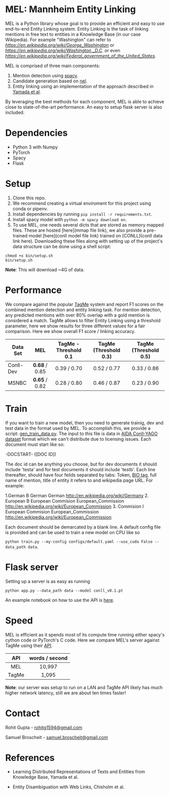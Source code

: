 # MEL: Mannheim Entity Linking
MEL is a Python library whose goal is to provide an efficient and easy to use end-to-end Entity Linking system.
Entity Linking is the task of linking mentions in free text to entities in a Knowledge Base (in our case Wikipedia).
For example "Washington" can refer to *https://en.wikipedia.org/wiki/George_Washington* or 
*https://en.wikipedia.org/wiki/Washington,_D.C.* or even *https://en.wikipedia.org/wiki/Federal_government_of_the_United_States*.

MEL is comprised of three main components:
1. Mention detection using [spacy](https://spacy.io/).
2. Candidate generation based on [nel](https://github.com/wikilinks/nel).
3. Entity linking using an implementation of the approach described in [Yamada et al](https://github.com/studio-ousia/ntee).

By leveraging the best methods for each component, MEL is able to achieve close to state-of-the-art performance. An easy to
setup flask server is also included.

# Dependencies
* Python 3 with Numpy
* PyTorch
* Spacy
* Flask


# Setup 

1. Clone this repo.
2. We recommend creating a virtual enviroment for this project using conda or pipenv.
3. Install dependencies by running ```pip install -r requirements.txt```.
4. Install spacy model with ```python -m spacy download en```.
4. To use MEL, one needs several dicts that are stored as memory mapped files. These are hosted [here](mmap file link), 
we also provide a pre-trained model [here](conll model file link) trained on [CONLL](conll data link here).
Downloading these files along with setting up of the project's data structure can be done using a shell script:
```
chmod +x bin/setup.sh
bin/setup.sh
```
**Note**: This will download ~4G of data.

# Performance

We compare against the popular [TagMe](https://tagme.d4science.org/tagme/) system and report F1 scores on the combined
mention detection and entity linking task. For mention detection, any predicted mentions with over 80% overlap with 
a gold mention is considered a match. TagMe allows to filter Entity Linking using a threshold parameter, here we show
results for three different values for a fair comparison. Here we show overall F1 score / linking accuracy.

| Data Set  |        MEL      | TagMe - Threshold 0.1 | TagMe (Threshold 0.3) | TagMe (Threshold 0.5) |
|-----------|:---------------:|:---------------------:|:---------------------:|:---------------------:|
| Conll-Dev | **0.68** / 0.85 |        0.39 / 0.70    |     0.52 / 0.77       |     0.33 / 0.86       |
| MSNBC     | **0.65** / 0.82 |        0.28 / 0.80    |     0.46 / 0.87       |     0.23 / 0.90       |


# Train
If you want to train a new model, then you need to generate trainig, dev and test data in the format used by MEL.
To accomplish this, we provide a script: [gen_train_data.py](scripts/gen_train_data.py). The input to this file is data 
in [AIDA Conll-YAGO dataset](https://www.mpi-inf.mpg.de/departments/databases-and-information-systems/research/yago-naga/aida/downloads/)
format which we can't distribute due to licensing issues. Each document must start like so:

-DOCSTART- ([DOC ID])

The doc id can be anything you choose, but for dev documents it should include 'testa' and for test documents it 
should include 'testb'. Each line thereafter, should have four feilds separated by tabs: Token,
[BIO tag](https://en.wikipedia.org/wiki/Inside%E2%80%93outside%E2%80%93beginning_(tagging)), full name of mention, 
title of entity it refers to and wikipedia page URL. For example:

1.German    B    German    German    http://en.wikipedia.org/wiki/Germany
2. European    B    European Commision    European_Commission     http://en.wikipedia.org/wiki/European_Commission
3. Commision    I    European Commision    European_Commission     http://en.wikipedia.org/wiki/European_Commission

Each document should be demarcated by a blank line. A default config file is provided and can be used to 
train a new model on CPU like so

```python train.py --my-config configs/default.yaml --use_cuda False --data_path data```.


# Flask server

Setting up a server is as easy as running

```python app.py --data_path data --model conll_v0.1.pt```

An example notebook on how to use the API is [here](notebooks/API%20example.ipynb).

# Speed

MEL is efficient as it spends most of its compute time running either spacy's cython code or PyTorch's C code. 
Here we compare MEL's server against TagMe using their [API](https://services.d4science.org/web/tagme/).

| API   | words / second |
|:-----:|:--------------:|
| MEL   |   10,997       |
| TagMe |   1,095        |

**Note**: our server was setup to run on a LAN and TagMe API likely has much higher network latency, still we are 
about ten times faster! 



# Contact

Rohit Gupta - [rohitg1594@gmail.com](rohitg1594@gmail.com)

Samuel Broscheit - [samuel.broscheit@gmail.com](samuel.broscheit@gmail.com )

# References

* Learning Distributed Representations of Texts and Entities from Knowledge Base, Yamada et al.

* Entity Disambiguation with Web Links, Chisholm et al.